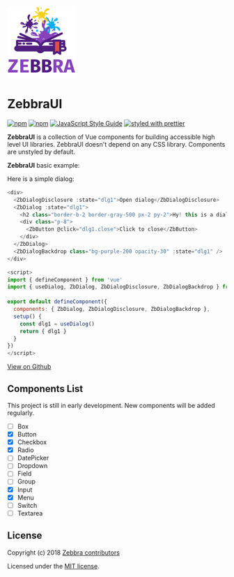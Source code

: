 ![Logo](https://github.com/ghalex/zebbra-ui/blob/main/public/logo.png)

# ZebbraUI

[![npm](https://img.shields.io/npm/dm/@zebbra/vue-ui?style=flat-square)](https://www.npmjs.com/package/@zebbra/vue-ui)
[![npm](https://img.shields.io/npm/v/@zebbra/vue-ui?style=flat-square)](https://www.npmjs.com/package/@zebbra/vue-ui)
[![JavaScript Style Guide](https://img.shields.io/badge/code_style-standard-brightgreen.svg?style=flat-square)](https://standardjs.com)
[![styled with prettier](https://img.shields.io/badge/styled_with-prettier-ff69b4.svg?style=flat-square)](https://github.com/prettier/prettier)

**ZebbraUI** is a collection of Vue components for building accessible high level UI libraries. ZebbraUI doesn't depend on any CSS library. Components are unstyled by default.

**ZebbraUI** basic example:

Here is a simple dialog:

```js
<div>
  <ZbDialogDisclosure :state="dlg1">Open dialog</ZbDialogDisclosure>
  <ZbDialog :state="dlg1">
    <h2 class="border-b-2 border-gray-500 px-2 py-2">Hy! this is a dialog</h2>
    <div class="p-8">
      <ZbButton @click="dlg1.close">Click to close</ZbButton>
    </div>
  </ZbDialog>
  <ZbDialogBackdrop class="bg-purple-200 opacity-30" :state="dlg1" />
</div>
```

```js
<script>
import { defineComponent } from 'vue'
import { useDialog, ZbDialog, ZbDialogDisclosure, ZbDialogBackdrop } from '@zebbra/vue-ui'

export default defineComponent({
  components: { ZbDialog, ZbDialogDisclosure, ZbDialogBackdrop },
  setup() {
    const dlg1 = useDialog()
    return { dlg1 }
  }
})
</script>
```

[View on Github](https://github.com/ghalex/vue-ui)

## Components List

This project is still in early development. New components will be added regularly.

- [ ] Box
- [x] Button
- [x] Checkbox
- [x] Radio
- [ ] DatePicker
- [ ] Dropdown
- [ ] Field
- [ ] Group
- [x] Input
- [x] Menu
- [ ] Switch
- [ ] Textarea

## License

Copyright (c) 2018 [Zebbra contributors](https://github.com/ghalex/vue-ui/graphs/contributors)

Licensed under the [MIT license](https://github.com/ghalex/vue-ui/blob/HEAD/LICENSE).
